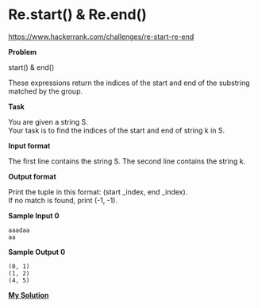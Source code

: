 # Re.start() & Re.end()

https://www.hackerrank.com/challenges/re-start-re-end

**Problem**

start() & end()  

These expressions return the indices of the start and end of the substring matched by the group.

**Task**

You are given a string S.   
Your task is to find the indices of the start and end of string k in S.

**Input format**

The first line contains the string S. 
The second line contains the string k.

**Output format**

Print the tuple in this format: (start _index, end _index).   
If no match is found, print (-1, -1).

**Sample Input 0**

```
aaadaa
aa
```

**Sample Output 0**

```
(0, 1)  
(1, 2)
(4, 5)
```

[**My Solution**](answer.py)
